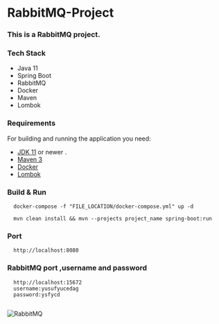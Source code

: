 # RabbitMQ-Project

### This is a RabbitMQ project.

### Tech Stack
  - Java 11
  - Spring Boot
  - RabbitMQ
  - Docker
  - Maven
  - Lombok
  
### Requirements

For building and running the application you need:
- [JDK 11](https://www.oracle.com/java/technologies/javase-jdk11-downloads.html) or newer . 
- [Maven 3](https://maven.apache.org)
- [Docker](https://www.docker.com/)
- [Lombok](https://projectlombok.org)

### Build & Run 

```
  docker-compose -f "FILE_LOCATION/docker-compose.yml" up -d 
```

```
  mvn clean install && mvn --projects project_name spring-boot:run
```

### Port
```
  http://localhost:8080
```

### RabbitMQ port ,username and password
```
  http://localhost:15672
  username:yusufyucedag
  password:ysfycd
  
```

![RabbitMQ](https://github.com/yusufyucedag/RabbitMQ-Project/blob/main/image/exchanges-topic-fanout-direct.png)
